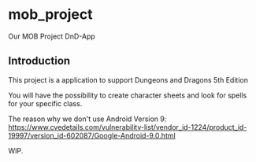 # mob_project

Our MOB Project DnD-App

## Introduction

This project is a application to support Dungeons and Dragons 5th Edition

You will have the possibility to create character sheets and look for spells for your specific class.

The reason why we don't use Android Version 9:
https://www.cvedetails.com/vulnerability-list/vendor_id-1224/product_id-19997/version_id-602087/Google-Android-9.0.html

WIP.
